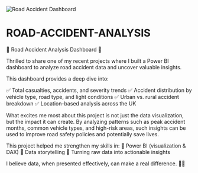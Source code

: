 ![Road Accident Dashboard](Screenshot&2025-09-12&195253.png)


# ROAD-ACCIDENT-ANALYSIS



🚦 Road Accident Analysis Dashboard 🚦


Thrilled to share one of my recent projects where I built a Power BI dashboard to analyze road accident data and uncover valuable insights.


This dashboard provides a deep dive into:

 ✅ Total casualties, accidents, and severity trends
 ✅ Accident distribution by vehicle type, road type, and light conditions
 ✅ Urban vs. rural accident breakdown
 ✅ Location-based analysis across the UK

 
What excites me most about this project is not just the data visualization, but the impact it can create. By analyzing patterns such as peak accident months, common vehicle types, and high-risk areas, such insights can be used to improve road safety policies and potentially save lives.


This project helped me strengthen my skills in:
 🔹 Power BI (visualization & DAX)
 🔹 Data storytelling
 🔹 Turning raw data into actionable insights

 
I believe data, when presented effectively, can make a real difference. 🚗💡
